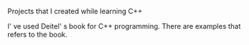 Projects that I created while learning C++

I' ve used Deitel' s book for C++ programming. There are examples that refers to the book.